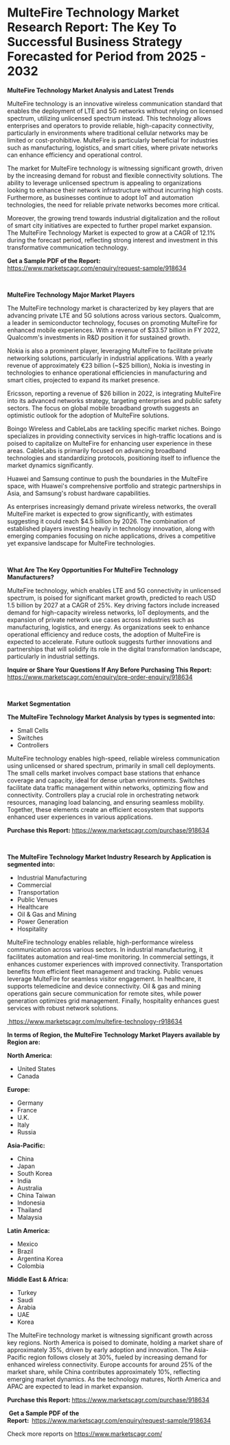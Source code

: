 <p><h1>MulteFire Technology Market Research Report: The Key To Successful Business Strategy Forecasted for Period from 2025 - 2032</h1></p><p><strong>MulteFire Technology Market Analysis and Latest Trends</strong></p>
<p><p>MulteFire technology is an innovative wireless communication standard that enables the deployment of LTE and 5G networks without relying on licensed spectrum, utilizing unlicensed spectrum instead. This technology allows enterprises and operators to provide reliable, high-capacity connectivity, particularly in environments where traditional cellular networks may be limited or cost-prohibitive. MulteFire is particularly beneficial for industries such as manufacturing, logistics, and smart cities, where private networks can enhance efficiency and operational control.</p><p>The market for MulteFire technology is witnessing significant growth, driven by the increasing demand for robust and flexible connectivity solutions. The ability to leverage unlicensed spectrum is appealing to organizations looking to enhance their network infrastructure without incurring high costs. Furthermore, as businesses continue to adopt IoT and automation technologies, the need for reliable private networks becomes more critical. </p><p>Moreover, the growing trend towards industrial digitalization and the rollout of smart city initiatives are expected to further propel market expansion. The MulteFire Technology Market is expected to grow at a CAGR of 12.1% during the forecast period, reflecting strong interest and investment in this transformative communication technology.</p></p>
<p><strong>Get a Sample PDF of the Report:&nbsp;</strong> <a href="https://www.marketscagr.com/enquiry/request-sample/918634?utm_campaign=3285&utm_medium=2&utm_source=Github&utm_content=ia&utm_term=07032025&utm_id=multefire-technology">https://www.marketscagr.com/enquiry/request-sample/918634</a></p>
<p>&nbsp;</p>
<p><strong>MulteFire Technology Major Market Players</strong></p>
<p><p>The MulteFire technology market is characterized by key players that are advancing private LTE and 5G solutions across various sectors. Qualcomm, a leader in semiconductor technology, focuses on promoting MulteFire for enhanced mobile experiences. With a revenue of $33.57 billion in FY 2022, Qualcomm's investments in R&D position it for sustained growth.</p><p>Nokia is also a prominent player, leveraging MulteFire to facilitate private networking solutions, particularly in industrial applications. With a yearly revenue of approximately €23 billion (~$25 billion), Nokia is investing in technologies to enhance operational efficiencies in manufacturing and smart cities, projected to expand its market presence.</p><p>Ericsson, reporting a revenue of $26 billion in 2022, is integrating MulteFire into its advanced networks strategy, targeting enterprises and public safety sectors. The focus on global mobile broadband growth suggests an optimistic outlook for the adoption of MulteFire solutions.</p><p>Boingo Wireless and CableLabs are tackling specific market niches. Boingo specializes in providing connectivity services in high-traffic locations and is poised to capitalize on MulteFire for enhancing user experience in these areas. CableLabs is primarily focused on advancing broadband technologies and standardizing protocols, positioning itself to influence the market dynamics significantly.</p><p>Huawei and Samsung continue to push the boundaries in the MulteFire space, with Huawei's comprehensive portfolio and strategic partnerships in Asia, and Samsung's robust hardware capabilities.</p><p>As enterprises increasingly demand private wireless networks, the overall MulteFire market is expected to grow significantly, with estimates suggesting it could reach $4.5 billion by 2026. The combination of established players investing heavily in technology innovation, along with emerging companies focusing on niche applications, drives a competitive yet expansive landscape for MulteFire technologies.</p></p>
<p>&nbsp;</p>
<p><strong>What Are The Key Opportunities For MulteFire Technology Manufacturers?</strong></p>
<p><p>MulteFire technology, which enables LTE and 5G connectivity in unlicensed spectrum, is poised for significant market growth, predicted to reach USD 1.5 billion by 2027 at a CAGR of 25%. Key driving factors include increased demand for high-capacity wireless networks, IoT deployments, and the expansion of private network use cases across industries such as manufacturing, logistics, and energy. As organizations seek to enhance operational efficiency and reduce costs, the adoption of MulteFire is expected to accelerate. Future outlook suggests further innovations and partnerships that will solidify its role in the digital transformation landscape, particularly in industrial settings.</p></p>
<p><strong>Inquire or Share Your Questions If Any Before Purchasing This Report:</strong> <a href="https://www.marketscagr.com/enquiry/pre-order-enquiry/918634?utm_campaign=3285&utm_medium=2&utm_source=Github&utm_content=ia&utm_term=07032025&utm_id=multefire-technology">https://www.marketscagr.com/enquiry/pre-order-enquiry/918634</a></p>
<p>&nbsp;</p>
<p><strong>Market Segmentation</strong></p>
<p><strong>The MulteFire Technology Market Analysis by types is segmented into:</strong></p>
<p><ul><li>Small Cells</li><li>Switches</li><li>Controllers</li></ul></p>
<p><p>MulteFire technology enables high-speed, reliable wireless communication using unlicensed or shared spectrum, primarily in small cell deployments. The small cells market involves compact base stations that enhance coverage and capacity, ideal for dense urban environments. Switches facilitate data traffic management within networks, optimizing flow and connectivity. Controllers play a crucial role in orchestrating network resources, managing load balancing, and ensuring seamless mobility. Together, these elements create an efficient ecosystem that supports enhanced user experiences in various applications.</p></p>
<p><strong>Purchase this Report:&nbsp;</strong><a href="https://www.marketscagr.com/purchase/918634?utm_campaign=3285&utm_medium=2&utm_source=Github&utm_content=ia&utm_term=07032025&utm_id=multefire-technology">https://www.marketscagr.com/purchase/918634</a></p>
<p>&nbsp;</p>
<p><strong>The MulteFire Technology Market Industry Research by Application is segmented into:</strong></p>
<p><ul><li>Industrial Manufacturing</li><li>Commercial</li><li>Transportation</li><li>Public Venues</li><li>Healthcare</li><li>Oil & Gas and Mining</li><li>Power Generation</li><li>Hospitality</li></ul></p>
<p><p>MulteFire technology enables reliable, high-performance wireless communication across various sectors. In industrial manufacturing, it facilitates automation and real-time monitoring. In commercial settings, it enhances customer experiences with improved connectivity. Transportation benefits from efficient fleet management and tracking. Public venues leverage MulteFire for seamless visitor engagement. In healthcare, it supports telemedicine and device connectivity. Oil & gas and mining operations gain secure communication for remote sites, while power generation optimizes grid management. Finally, hospitality enhances guest services with robust network solutions.</p></p>
<p><a href="https://www.marketscagr.com/multefire-technology-r918634?utm_campaign=3285&utm_medium=2&utm_source=Github&utm_content=ia&utm_term=07032025&utm_id=multefire-technology">&nbsp;https://www.marketscagr.com/multefire-technology-r918634</a></p>
<p><strong>In terms of Region, the MulteFire Technology Market Players available by Region are:</strong></p>
<p>
    <p> <strong> North America: </strong>
        <ul>
            <li>United States</li>
            <li>Canada</li>
        </ul>
        </p> 
    <p> <strong> Europe: </strong>
        <ul>
            <li>Germany</li>
            <li>France</li>
            <li>U.K.</li>
            <li>Italy</li>
            <li>Russia</li>
        </ul>
        </p> 
    <p> <strong> Asia-Pacific: </strong>
        <ul>
            <li>China</li>
            <li>Japan</li>
            <li>South Korea</li>
            <li>India</li>
            <li>Australia</li>
            <li>China Taiwan</li>
            <li>Indonesia</li>
            <li>Thailand</li>
            <li>Malaysia</li>
        </ul>
        </p> 
    <p> <strong> Latin America: </strong>
        <ul>
            <li>Mexico</li>
            <li>Brazil</li>
            <li>Argentina Korea</li>
            <li>Colombia</li>
        </ul>
        </p> 
    <p> <strong> Middle East & Africa: </strong>
        <ul>
            <li>Turkey</li>
            <li>Saudi</li>
            <li>Arabia</li>
            <li>UAE</li>
            <li>Korea</li>
        </ul>
    </p>
    </p>
<p><p>The MulteFire technology market is witnessing significant growth across key regions. North America is poised to dominate, holding a market share of approximately 35%, driven by early adoption and innovation. The Asia-Pacific region follows closely at 30%, fueled by increasing demand for enhanced wireless connectivity. Europe accounts for around 25% of the market share, while China contributes approximately 10%, reflecting emerging market dynamics. As the technology matures, North America and APAC are expected to lead in market expansion.</p></p>
<p><strong>Purchase this Report: </strong><a href="https://www.marketscagr.com/purchase/918634?utm_campaign=3285&utm_medium=2&utm_source=Github&utm_content=ia&utm_term=07032025&utm_id=multefire-technology">https://www.marketscagr.com/purchase/918634</a></p>
<p>&nbsp;<strong>Get a Sample PDF of the Report:&nbsp;&nbsp;</strong><a href="https://www.marketscagr.com/enquiry/request-sample/918634?utm_campaign=3285&utm_medium=2&utm_source=Github&utm_content=ia&utm_term=07032025&utm_id=multefire-technology">https://www.marketscagr.com/enquiry/request-sample/918634</a></p>
<p><strong></strong></p>
<p>Check more reports on <a href="https://www.marketscagr.com/?utm_campaign=3285&utm_medium=2&utm_source=Github&utm_content=ia&utm_term=07032025&utm_id=multefire-technology">https://www.marketscagr.com/</a></p>